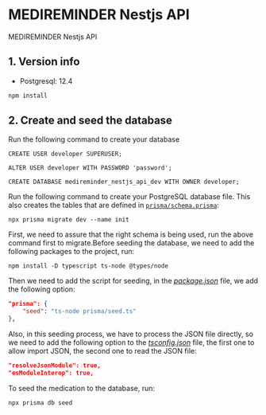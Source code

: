 # MEDIREMINDER Nestjs API

MEDIREMINDER Nestjs API

## 1. Version info

- Postgresql: 12.4

```bash
npm install
```

## 2. Create and seed the database

Run the following command to create your database

```
CREATE USER developer SUPERUSER;

ALTER USER developer WITH PASSWORD 'password';

CREATE DATABASE medireminder_nestjs_api_dev WITH OWNER developer;
```

Run the following command to create your PostgreSQL database file. This also creates the tables that are defined in [`prisma/schema.prisma`](./capstone_project/prisma/schema.prisma):

```nodejs
npx prisma migrate dev --name init
```

First, we need to assure that the right schema is being used, run the above command first to migrate.Before seeding the database, we need to add the following packages to the project, run:

```nodejs
npm install -D typescript ts-node @types/node
```

Then we need to add the script for seeding, in the [_package.json_](./package.json) file, we add the following option:

```json
"prisma": {
    "seed": "ts-node prisma/seed.ts"
},
```

Also, in this seeding process, we have to process the JSON file directly, so we need to add the following option to the [_tsconfig.json_](tsconfig.json) file, the first one to allow import JSON, the second one to read the JSON file:

```json
"resolveJsonModule": true,
"esModuleInterop": true,
```

To seed the medication to the database, run:

```nodejs
npx prisma db seed
```
